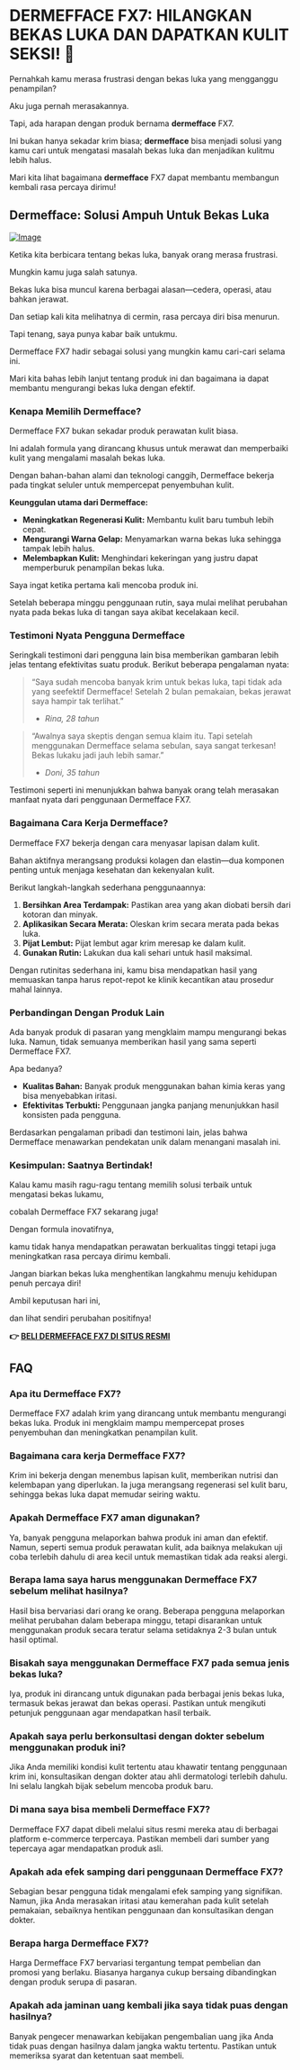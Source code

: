 # DERMEFFACE FX7: HILANGKAN BEKAS LUKA DAN DAPATKAN KULIT SEKSI! 💖

Pernahkah kamu merasa frustrasi dengan bekas luka yang mengganggu penampilan? 

Aku juga pernah merasakannya. 

Tapi, ada harapan dengan produk bernama **dermefface** FX7. 

Ini bukan hanya sekadar krim biasa; **dermefface** bisa menjadi solusi yang kamu cari untuk mengatasi masalah bekas luka dan menjadikan kulitmu lebih halus. 

Mari kita lihat bagaimana **dermefface** FX7 dapat membantu membangun kembali rasa percaya dirimu!

## Dermefface: Solusi Ampuh Untuk Bekas Luka

[![Image](https://www2.sellhealth.com/114/dermeffacefx7_1_3.png)](https://gchaffi.com/KSiZxPrS)

Ketika kita berbicara tentang bekas luka, banyak orang merasa frustrasi. 

Mungkin kamu juga salah satunya.

Bekas luka bisa muncul karena berbagai alasan—cedera, operasi, atau bahkan jerawat.

Dan setiap kali kita melihatnya di cermin, rasa percaya diri bisa menurun. 

Tapi tenang, saya punya kabar baik untukmu.

Dermefface FX7 hadir sebagai solusi yang mungkin kamu cari-cari selama ini. 

Mari kita bahas lebih lanjut tentang produk ini dan bagaimana ia dapat membantu mengurangi bekas luka dengan efektif.

### Kenapa Memilih Dermefface?

Dermefface FX7 bukan sekadar produk perawatan kulit biasa. 

Ini adalah formula yang dirancang khusus untuk merawat dan memperbaiki kulit yang mengalami masalah bekas luka. 

Dengan bahan-bahan alami dan teknologi canggih, Dermefface bekerja pada tingkat seluler untuk mempercepat penyembuhan kulit.

**Keunggulan utama dari Dermefface:**

- **Meningkatkan Regenerasi Kulit:** Membantu kulit baru tumbuh lebih cepat.
- **Mengurangi Warna Gelap:** Menyamarkan warna bekas luka sehingga tampak lebih halus.
- **Melembapkan Kulit:** Menghindari kekeringan yang justru dapat memperburuk penampilan bekas luka.
  
Saya ingat ketika pertama kali mencoba produk ini. 

Setelah beberapa minggu penggunaan rutin, saya mulai melihat perubahan nyata pada bekas luka di tangan saya akibat kecelakaan kecil.

### Testimoni Nyata Pengguna Dermefface

Seringkali testimoni dari pengguna lain bisa memberikan gambaran lebih jelas tentang efektivitas suatu produk. Berikut beberapa pengalaman nyata:

> “Saya sudah mencoba banyak krim untuk bekas luka, tapi tidak ada yang seefektif Dermefface! Setelah 2 bulan pemakaian, bekas jerawat saya hampir tak terlihat.” 
> - *Rina, 28 tahun*

> “Awalnya saya skeptis dengan semua klaim itu. Tapi setelah menggunakan Dermefface selama sebulan, saya sangat terkesan! Bekas lukaku jadi jauh lebih samar.” 
> - *Doni, 35 tahun*

Testimoni seperti ini menunjukkan bahwa banyak orang telah merasakan manfaat nyata dari penggunaan Dermefface FX7.

### Bagaimana Cara Kerja Dermefface?

Dermefface FX7 bekerja dengan cara menyasar lapisan dalam kulit. 

Bahan aktifnya merangsang produksi kolagen dan elastin—dua komponen penting untuk menjaga kesehatan dan kekenyalan kulit.

Berikut langkah-langkah sederhana penggunaannya:

1. **Bersihkan Area Terdampak:** Pastikan area yang akan diobati bersih dari kotoran dan minyak.
2. **Aplikasikan Secara Merata:** Oleskan krim secara merata pada bekas luka.
3. **Pijat Lembut:** Pijat lembut agar krim meresap ke dalam kulit.
4. **Gunakan Rutin:** Lakukan dua kali sehari untuk hasil maksimal.

Dengan rutinitas sederhana ini, kamu bisa mendapatkan hasil yang memuaskan tanpa harus repot-repot ke klinik kecantikan atau prosedur mahal lainnya.

### Perbandingan Dengan Produk Lain

Ada banyak produk di pasaran yang mengklaim mampu mengurangi bekas luka. Namun, tidak semuanya memberikan hasil yang sama seperti Dermefface FX7.

Apa bedanya? 

- **Kualitas Bahan:** Banyak produk menggunakan bahan kimia keras yang bisa menyebabkan iritasi.
- **Efektivitas Terbukti:** Penggunaan jangka panjang menunjukkan hasil konsisten pada pengguna.
  
Berdasarkan pengalaman pribadi dan testimoni lain, jelas bahwa Dermefface menawarkan pendekatan unik dalam menangani masalah ini.

### Kesimpulan: Saatnya Bertindak!

Kalau kamu masih ragu-ragu tentang memilih solusi terbaik untuk mengatasi bekas lukamu,

cobalah Dermefface FX7 sekarang juga!

Dengan formula inovatifnya,

kamu tidak hanya mendapatkan perawatan berkualitas tinggi tetapi juga meningkatkan rasa percaya dirimu kembali.

Jangan biarkan bekas luka menghentikan langkahmu menuju kehidupan penuh percaya diri!

Ambil keputusan hari ini,

dan lihat sendiri perubahan positifnya!



**👉 [BELI DERMEFFACE FX7 DI SITUS RESMI](https://gchaffi.com/KSiZxPrS)**

## FAQ

### Apa itu Dermefface FX7?
Dermefface FX7 adalah krim yang dirancang untuk membantu mengurangi bekas luka. Produk ini mengklaim mampu mempercepat proses penyembuhan dan meningkatkan penampilan kulit.

### Bagaimana cara kerja Dermefface FX7?
Krim ini bekerja dengan menembus lapisan kulit, memberikan nutrisi dan kelembapan yang diperlukan. Ia juga merangsang regenerasi sel kulit baru, sehingga bekas luka dapat memudar seiring waktu.

### Apakah Dermefface FX7 aman digunakan?
Ya, banyak pengguna melaporkan bahwa produk ini aman dan efektif. Namun, seperti semua produk perawatan kulit, ada baiknya melakukan uji coba terlebih dahulu di area kecil untuk memastikan tidak ada reaksi alergi.

### Berapa lama saya harus menggunakan Dermefface FX7 sebelum melihat hasilnya?
Hasil bisa bervariasi dari orang ke orang. Beberapa pengguna melaporkan melihat perubahan dalam beberapa minggu, tetapi disarankan untuk menggunakan produk secara teratur selama setidaknya 2-3 bulan untuk hasil optimal.

### Bisakah saya menggunakan Dermefface FX7 pada semua jenis bekas luka?
Iya, produk ini dirancang untuk digunakan pada berbagai jenis bekas luka, termasuk bekas jerawat dan bekas operasi. Pastikan untuk mengikuti petunjuk penggunaan agar mendapatkan hasil terbaik.

### Apakah saya perlu berkonsultasi dengan dokter sebelum menggunakan produk ini?
Jika Anda memiliki kondisi kulit tertentu atau khawatir tentang penggunaan krim ini, konsultasikan dengan dokter atau ahli dermatologi terlebih dahulu. Ini selalu langkah bijak sebelum mencoba produk baru.

### Di mana saya bisa membeli Dermefface FX7?
Dermefface FX7 dapat dibeli melalui situs resmi mereka atau di berbagai platform e-commerce terpercaya. Pastikan membeli dari sumber yang tepercaya agar mendapatkan produk asli.

### Apakah ada efek samping dari penggunaan Dermefface FX7?
Sebagian besar pengguna tidak mengalami efek samping yang signifikan. Namun, jika Anda merasakan iritasi atau kemerahan pada kulit setelah pemakaian, sebaiknya hentikan penggunaan dan konsultasikan dengan dokter.

### Berapa harga Dermefface FX7?
Harga Dermefface FX7 bervariasi tergantung tempat pembelian dan promosi yang berlaku. Biasanya harganya cukup bersaing dibandingkan dengan produk serupa di pasaran.

### Apakah ada jaminan uang kembali jika saya tidak puas dengan hasilnya?
Banyak pengecer menawarkan kebijakan pengembalian uang jika Anda tidak puas dengan hasilnya dalam jangka waktu tertentu. Pastikan untuk memeriksa syarat dan ketentuan saat membeli.